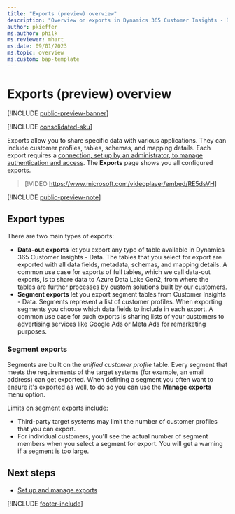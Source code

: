```yaml
---
title: "Exports (preview) overview"
description: "Overview on exports in Dynamics 365 Customer Insights - Data."
author: pkieffer
ms.author: philk
ms.reviewer: mhart
ms.date: 09/01/2023
ms.topic: overview
ms.custom: bap-template
---
```


# Exports (preview) overview

[!INCLUDE [public-preview-banner](includes/public-preview-banner.md)]

[!INCLUDE [consolidated-sku](./includes/consolidated-sku.md)]

Exports allow you to share specific data with various applications. They can include customer profiles, tables, schemas, and mapping details. Each export requires a [connection, set up by an administrator, to manage authentication and access](connections.md). The **Exports** page shows you all configured exports.

> [!VIDEO https://www.microsoft.com/videoplayer/embed/RE5dsVH]

[!INCLUDE [public-preview-note](includes/public-preview-note.md)]

## Export types

There are two main types of exports:  

- **Data-out exports** let you export any type of table available in Dynamics 365 Customer Insights - Data. The tables that you select for export are exported with all data fields, metadata, schemas, and mapping details. A common use case for exports of full tables, which we call data-out exports, is to share data to Azure Data Lake Gen2, from where the tables are further processes by custom solutions built by our customers.
- **Segment exports** let you export segment tables from Customer Insights - Data. Segments represent a list of customer profiles. When exporting segments you choose which data fields to include in each export. A common use case for such exports is sharing lists of your customers to advertising services like Google Ads or Meta Ads for remarketing purposes.

### Segment exports

Segments are built on the *unified customer profile* table. Every segment that meets the requirements of the target systems (for example, an email address) can get exported. When defining a segment you often want to ensure it's exported as well, to do so you can use the **Manage exports** menu option. 


Limits on segment exports include:

- Third-party target systems may limit the number of customer profiles that you can export.
- For individual customers, you'll see the actual number of segment members when you select a segment for export. You will get a warning if a segment is too large.

## Next steps

- [Set up and manage exports](export-manage.md)

[!INCLUDE [footer-include](includes/footer-banner.md)]

